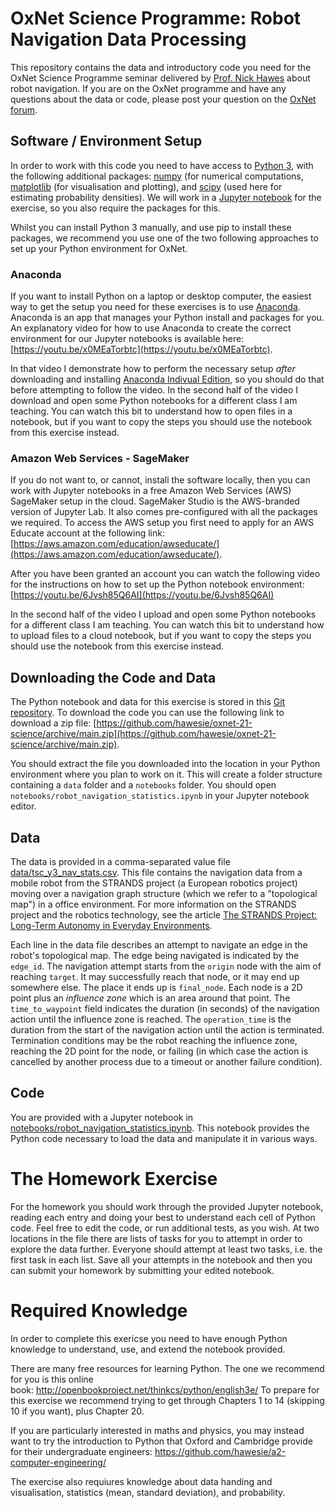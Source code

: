 # OxNet Science Programme: Robot Navigation Data Processing 

This repository contains the data and introductory code you need for the OxNet Science Programme seminar delivered by [Prof. Nick Hawes](https://www.robots.ox.ac.uk/~nickh/) about robot navigation. If you are on the OxNet programme and have any questions about the data or code, please post your question on the [OxNet forum](https://www.oxnet.org/forum/stem-discussion-group).


## Software / Environment Setup

In order to work with this code you need to have access to [Python 3](https://www.python.org/), with the following additional packages: [numpy](https://numpy.org/) (for numerical computations, [matplotlib](https://matplotlib.org/) (for visualisation and plotting), and [scipy](https://www.scipy.org/) (used here for estimating probability densities). We will work in a [Jupyter notebook](https://jupyter.org/) for the exercise, so you also require the packages for this. 

Whilst you can install Python 3 manually, and use pip to install these packages, we recommend you use one of the two following approaches to set up your Python environment for OxNet.

### Anaconda

If you want to install Python on a laptop or desktop computer, the easiest way to get the setup you need for these exercises is to use [Anaconda](https://www.anaconda.com/products/individual). Anaconda is an app that manages your Python install and packages for you. An explanatory video for how to use Anaconda to create the correct environment for our Jupyter notebooks is available here: [https://youtu.be/x0MEaTorbtc](https://youtu.be/x0MEaTorbtc).

In that video I demonstrate how to perform the necessary setup *after* downloading and installing [Anaconda Indivual Edition](https://www.anaconda.com/products/individual), so you should do that before attempting to follow the video. In the second half of the video I download and open some Python notebooks for a different class I am teaching. You can watch this bit to understand how to open files in a notebook, but if you want to copy the steps you should use the notebook from this exercise instead.

### Amazon Web Services - SageMaker

If you do not want to, or cannot, install the software locally, then you can work with Jupyter notebooks in a free Amazon Web Services (AWS) SageMaker setup in the cloud. SageMaker Studio is the AWS-branded version of Jupyter Lab. It also comes pre-configured with all the packages we required. To access the AWS setup you  first need to apply for an AWS Educate account at the following link: [https://aws.amazon.com/education/awseducate/](https://aws.amazon.com/education/awseducate/). 

After you have been granted an account you can watch the following video for the instructions on how to set up the Python notebook environment: [https://youtu.be/6Jvsh85Q6AI](https://youtu.be/6Jvsh85Q6AI) 

In the second half of the video I upload and open some Python notebooks for a different class I am teaching. You can watch this bit to understand how to upload files to a cloud notebook, but if you want to copy the steps you should use the notebook from this exercise instead.

## Downloading the Code and Data

The Python notebook and data for this exercise is stored in this [Git repository](https://github.com/hawesie/oxnet-21-science). To download the code you can use the following link to download a zip file: [https://github.com/hawesie/oxnet-21-science/archive/main.zip](https://github.com/hawesie/oxnet-21-science/archive/main.zip). 

You should extract the file you downloaded into the location in your Python environment where you plan to work on it. This will create a folder structure containing a `data` folder and a `notebooks` folder. You should open `notebooks/robot_navigation_statistics.ipynb` in your Jupyter notebook editor. 


## Data 

The data is provided in a comma-separated value file [data/tsc_y3_nav_stats.csv](data/tsc_y3_nav_stats.csv). This file contains the navigation data from a mobile robot from the STRANDS project (a European robotics project) moving over a navigation graph structure (which we refer to a "topological map") in a office environment. For more information on the STRANDS project and the robotics technology, see the article [The STRANDS Project: Long-Term Autonomy in Everyday Environments](https://ieeexplore.ieee.org/document/7948740).

Each line in the data file describes an attempt to navigate an edge in the robot's topological map. The edge being navigated is indicated by the `edge_id`. The navigation attempt starts from the `origin` node with the aim of reaching `target`. It may successfully reach that node, or it may end up somewhere else. The place it ends up is `final_node`. Each node is a 2D point plus an *influence zone* which is an area around that point. The `time_to_waypoint` field indicates the duration (in seconds) of the navigation action until the influence zone is reached. The `operation_time` is the duration from the start of the navigation action until the action is terminated. Termination conditions may be the robot reaching the influence zone, reaching the 2D point for the node, or failing (in which case the action is cancelled by another process due to a timeout or another failure condition).

## Code

You are provided with a Jupyter notebook in [notebooks/robot_navigation_statistics.ipynb](notebooks/robot_navigation_statistics.ipynb). This notebook provides the Python code necessary to load the data and manipulate it in various ways. 

# The Homework Exercise

For the homework you should work through the provided Jupyter notebook, reading each entry and doing your best to understand each cell of Python code. Feel free to edit the code, or run additional tests, as you wish. At two locations in the file there are lists of tasks for you to attempt in order to explore the data further. Everyone should attempt at least two tasks, i.e. the first task in each list. Save all your attempts in the notebook and then you can submit your homework by submitting your edited notebook.

# Required Knowledge

In order to complete this exericse you need to have enough Python knowledge to understand, use, and extend the notebook provided. 

There are many free resources for learning Python. The one we recommend for you is this online book: http://openbookproject.net/thinkcs/python/english3e/
To prepare for this exercise we recommend trying to get through Chapters 1 to 14 (skipping 10 if you want), plus Chapter 20.

If you are particularly interested in maths and physics, you may instead want to try the introduction to Python that Oxford and Cambridge provide for their undergraduate engineers: https://github.com/hawesie/a2-computer-engineering/

The exercise also requiures knowledge about data handing and visualisation, statistics (mean, standard deviation), and probability.


